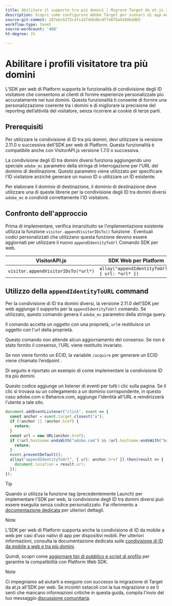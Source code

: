 ```yaml
---
title: Abilitare il supporto tra più domini | Migrare Target da at.js 2.x all’SDK per web
description: Scopri come configurare Adobe Target per scenari di app mobili e tra domini diversi in browser web utilizzando Experience Platform Web SDK.
source-git-commit: 287ebcb275c4fca574dbd6cdf7e07ba4268bddb5
workflow-type: tm+mt
source-wordcount: '468'
ht-degree: 1%

---
```


# Abilitare i profili visitatore tra più domini

L’SDK per web di Platform supporta le funzionalità di condivisione degli ID visitatore che consentono ai clienti di fornire esperienze personalizzate più accuratamente nei tuoi domini. Questa funzionalità ti consente di fornire una personalizzazione coerente tra i domini e di migliorare la precisione del reporting dell’attività del visitatore, senza ricorrere ai cookie di terze parti.

## Prerequisiti

Per utilizzare la condivisione di ID tra più domini, devi utilizzare la versione 2.11.0 o successiva dell’SDK per web di Platform. Questa funzionalità è compatibile anche con VisitorAPI.js versione 1.7.0 o successiva.

La condivisione degli ID tra domini diversi funziona aggiungendo uno speciale `adobe_mc` parametro della stringa di interrogazione per l&#39;URL del dominio di destinazione. Questo parametro viene utilizzato per specificare l&#39;ID visitatore anziché generare un nuovo ID o utilizzare un ID esistente.

Per elaborare il dominio di destinazione, il dominio di destinazione deve utilizzare una di queste librerie per la condivisione degli ID tra domini diversi `adobe_mc` e condividi correttamente l&#39;ID visitatore.

## Confronto dell&#39;approccio

Prima di implementare, verifica innanzitutto se l’implementazione esistente utilizza la funzione `visitor.appendVisitorIDsTo()` funzione . Eventuali codici personalizzati che utilizzano questa funzione devono essere aggiornati per utilizzare il nuovo `appendIdentityToUrl` Comando SDK per web.

| VisitorAPI.js | SDK Web per Platform |
| --- | --- |
| `visitor.appendVisitorIDsTo(*url*)` | `alloy("appendIdentityToUrl", { url: *url* })` |

## Utilizzo della `appendIdentityToURL` command

Per la condivisione di ID tra domini diversi, la versione 2.11.0 dell’SDK per web aggiunge il supporto per la `appendIdentityToUrl` comando. Se utilizzato, questo comando genera il `adobe_mc` parametro della stringa query.

Il comando accetta un oggetto con una proprietà, `url`e restituisce un oggetto con l&#39;url della proprietà.

Questo comando non attende alcun aggiornamento del consenso. Se non è stato fornito il consenso, l’URL viene restituito invariato.

Se non viene fornito un ECID, la variabile `/acquire` per generare un ECID viene chiamato l’endpoint .

Di seguito è riportato un esempio di come implementare la condivisione ID tra più domini.

Questo codice aggiunge un listener di eventi per tutti i clic sulla pagina. Se il clic si trovava su un collegamento a un dominio corrispondente, in questo caso adobe.com o Behance.com, aggiunge l&#39;identità all&#39;URL e reindirizzerà l&#39;utente a tale sito.

```Javascript
document.addEventListener("click", event => {
  const anchor = event.target.closest("a");
  if (!anchor || !anchor.href) {
    return;
  }
  const url = new URL(anchor.href);
  if (!url.hostname.endsWith("adobe.com") && !url.hostname.endsWith("behance.com")) {
    return;
  }
  event.preventDefault();
  alloy("appendIdentityToUrl", { url: anchor.href }).then(result => {
    document.location = result.url;
  });
});
```

>[!TIP]
>
>Quando si utilizza la funzione tag (precedentemente Launch) per implementare l’SDK per web, la condivisione degli ID tra domini diversi può essere eseguita senza codice personalizzato. Fai riferimento a [documentazione dedicata](https://experienceleague.adobe.com/docs/experience-platform/edge/identity/id-sharing.html#tags-extension) per ulteriori dettagli.

>[!NOTE]
>
>L’SDK per web di Platform supporta anche la condivisione di ID da mobile a web per casi d’uso nativi di app per dispositivi mobili. Per ulteriori informazioni, consulta la documentazione dedicata sulle [condivisione di ID da mobile a web e tra più domini](https://experienceleague.adobe.com/docs/experience-platform/edge/identity/id-sharing.html).

Quindi, scopri come [aggiornare tipi di pubblico e script di profilo](update-audiences.md) per garantire la compatibilità con Platform Web SDK.

>[!NOTE]
>
>Ci impegniamo ad aiutarti a eseguire con successo la migrazione di Target da at.js all’SDK per web. Se incontri ostacoli con la tua migrazione o se ti senti che mancano informazioni critiche in questa guida, compila l&#39;invio del tuo messaggio [discussione comunitaria](https://experienceleaguecommunities.adobe.com/t5/adobe-experience-platform-data/tutorial-discussion-migrate-target-from-at-js-to-web-sdk/m-p/575587#M463).